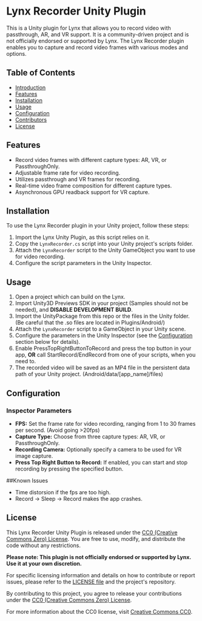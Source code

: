 # Lynx Recorder Unity Plugin

This is a Unity plugin for Lynx that allows you to record video with passthrough, AR, and VR support. It is a community-driven project and is not officially endorsed or supported by Lynx. The Lynx Recorder plugin enables you to capture and record video frames with various modes and options.

## Table of Contents
- [Introduction](#lynx-recorder-unity-plugin)
- [Features](#features)
- [Installation](#installation)
- [Usage](#usage)
- [Configuration](#configuration)
- [Contributors](#contributors)
- [License](#license)

## Features
- Record video frames with different capture types: AR, VR, or PassthroughOnly.
- Adjustable frame rate for video recording.
- Utilizes passthrough and VR frames for recording.
- Real-time video frame composition for different capture types.
- Asynchronous GPU readback support for VR capture.

## Installation
To use the Lynx Recorder plugin in your Unity project, follow these steps:

1. Import the Lynx Unity Plugin, as this script relies on it.
2. Copy the `LynxRecorder.cs` script into your Unity project's scripts folder.
3. Attach the `LynxRecorder` script to the Unity GameObject you want to use for video recording.
4. Configure the script parameters in the Unity Inspector.

## Usage
1. Open a project which can build on the Lynx.
2. Import Unity3D Previews SDK in your project (Samples should not be needed), and __DISABLE DEVELOPMENT BUILD__.
3. Import the UnityPackage from this repo or the files in the Unity folder. (Be careful that the .so files are located in Plugins/Android/)
4. Attach the `LynxRecorder` script to a GameObject in your Unity scene.
5. Configure the parameters in the Unity Inspector (see the [Configuration](#configuration) section below for details).
6. Enable PressTopRightButtonToRecord and press the top button in your app, __OR__ call StartRecord/EndRecord from one of your scripts, when you need to.
7. The recorded video will be saved as an MP4 file in the persistent data path of your Unity project. (Android/data/[app_name]/files)

## Configuration
### Inspector Parameters
- **FPS:** Set the frame rate for video recording, ranging from 1 to 30 frames per second. (Avoid going >20fps)
- **Capture Type:** Choose from three capture types: AR, VR, or PassthroughOnly.
- **Recording Camera:** Optionally specify a camera to be used for VR image capture.
- **Press Top Right Button to Record:** If enabled, you can start and stop recording by pressing the specified button.

##Known Issues
- Time distorsion if the fps are too high.
- Record -> Sleep -> Record makes the app crashes.

## License
This Lynx Recorder Unity Plugin is released under the [CC0 (Creative Commons Zero) License](LICENSE.md). You are free to use, modify, and distribute the code without any restrictions.

**Please note: This plugin is not officially endorsed or supported by Lynx. Use it at your own discretion.**

For specific licensing information and details on how to contribute or report issues, please refer to the [LICENSE file](LICENSE.md) and the project's repository.

By contributing to this project, you agree to release your contributions under the [CC0 (Creative Commons Zero) License](LICENSE.md).

For more information about the CC0 license, visit [Creative Commons CC0](https://creativecommons.org/publicdomain/zero/1.0/).
